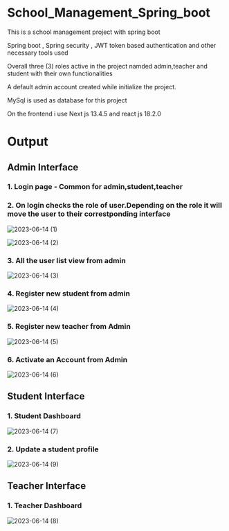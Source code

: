# School_Management_Spring_boot

This is a school management project with spring boot

Spring boot , Spring security , JWT token based authentication and other necessary tools used

Overall three (3) roles active in the project namded admin,teacher and student with their own functionalities

A default admin account created while initialize the project.

MySql is used as database for this project

On the frontend i use Next js 13.4.5 and react js 18.2.0

# Output

## Admin Interface

### 1. Login page - Common for admin,student,teacher

### 2. On login checks the role of user.Depending on the role it will move the user to their correstponding interface

![2023-06-14 (1)](https://github.com/Kaabislam/School_Management_Spring_boot/assets/42168364/086b2fcc-dc9c-44c2-918a-a84a44b3ef81)

![2023-06-14 (2)](https://github.com/Kaabislam/School_Management_Spring_boot/assets/42168364/223d28fc-c652-4e3b-8230-90f508919472)

### 3. All the user list view from admin

![2023-06-14 (3)](https://github.com/Kaabislam/School_Management_Spring_boot/assets/42168364/83baae6a-2ab3-46dd-91d4-b22506f3857b)

### 4. Register new student from admin

![2023-06-14 (4)](https://github.com/Kaabislam/School_Management_Spring_boot/assets/42168364/a7410f87-fc61-4952-b239-407d20f6f5f9)

### 5. Register new teacher from Admin

![2023-06-14 (5)](https://github.com/Kaabislam/School_Management_Spring_boot/assets/42168364/3c262eb8-f3d1-4ccb-9de0-4a23f717b91e)

### 6. Activate an Account from Admin

![2023-06-14 (6)](https://github.com/Kaabislam/School_Management_Spring_boot/assets/42168364/30aaa58a-92bb-4ad8-b727-978ddac46a9a)

## Student Interface

### 1. Student Dashboard

![2023-06-14 (7)](https://github.com/Kaabislam/School_Management_Spring_boot/assets/42168364/670e10fc-4bb8-4636-a863-767993402514)

### 2. Update a student profile

![2023-06-14 (9)](https://github.com/Kaabislam/School_Management_Spring_boot/assets/42168364/a09302c6-d30e-4b79-9143-10a05631709a)

## Teacher Interface

### 1. Teacher Dashboard

![2023-06-14 (8)](https://github.com/Kaabislam/School_Management_Spring_boot/assets/42168364/062d33ba-0fda-406f-ac43-623a421c703d)
